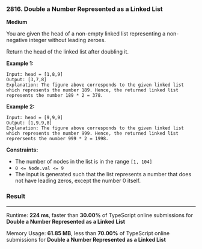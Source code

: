 ### 2816. Double a Number Represented as a Linked List

**Medium**

You are given the head of a non-empty linked list representing a non-negative integer without leading zeroes.

Return the head of the linked list after doubling it.

**Example 1:**

```
Input: head = [1,8,9]
Output: [3,7,8]
Explanation: The figure above corresponds to the given linked list which represents the number 189. Hence, the returned linked list represents the number 189 * 2 = 378.
```

**Example 2:**

```
Input: head = [9,9,9]
Output: [1,9,9,8]
Explanation: The figure above corresponds to the given linked list which represents the number 999. Hence, the returned linked list reprersents the number 999 * 2 = 1998. 
```

**Constraints:**

- The number of nodes in the list is in the range `[1, 104]`
- `0 <= Node.val <= 9`
- The input is generated such that the list represents a number that does not have leading zeros, except the number 0 itself.

### Result

---

Runtime: **224 ms**, faster than **30.00%** of TypeScript online submissions for **Double a Number Represented as a Linked List**

Memory Usage: **61.85 MB**, less than **70.00%** of TypeScript online submissions for **Double a Number Represented as a Linked List**
